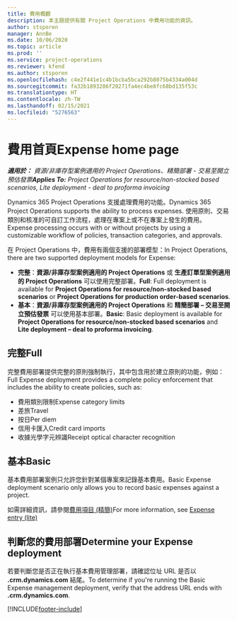 ```yaml
---
title: 費用概觀
description: 本主題提供有關 Project Operations 中費用功能的資訊。
author: stsporen
manager: AnnBe
ms.date: 10/06/2020
ms.topic: article
ms.prod: ''
ms.service: project-operations
ms.reviewer: kfend
ms.author: stsporen
ms.openlocfilehash: c4e2f441e1c4b1bcba5bca292b8075b4334a004d
ms.sourcegitcommit: fa32b1893286f20271fa4ec4be8fc68bd135f53c
ms.translationtype: HT
ms.contentlocale: zh-TW
ms.lasthandoff: 02/15/2021
ms.locfileid: "5276563"
---
```

# <a name="expense-home-page"></a><span data-ttu-id="2036e-103">費用首頁</span><span class="sxs-lookup"><span data-stu-id="2036e-103">Expense home page</span></span>

<span data-ttu-id="2036e-104">_**適用於：** 資源/非庫存型案例適用的 Project Operations、精簡部署 - 交易至開立預估發票_</span><span class="sxs-lookup"><span data-stu-id="2036e-104">_**Applies To:** Project Operations for resource/non-stocked based scenarios, Lite deployment - deal to proforma invoicing_</span></span>


<span data-ttu-id="2036e-105">Dynamics 365 Project Operations 支援處理費用的功能。</span><span class="sxs-lookup"><span data-stu-id="2036e-105">Dynamics 365 Project Operations supports the ability to process expenses.</span></span> <span data-ttu-id="2036e-106">使用原則、交易類別和核准的可自訂工作流程，處理在專案上或不在專案上發生的費用。</span><span class="sxs-lookup"><span data-stu-id="2036e-106">Expense processing occurs with or without projects by using a customizable workflow of policies, transaction categories, and approvals.</span></span>

<span data-ttu-id="2036e-107">在 Project Operations 中，費用有兩個支援的部署模型：</span><span class="sxs-lookup"><span data-stu-id="2036e-107">In Project Operations, there are two supported deployment models for Expense:</span></span> 

- <span data-ttu-id="2036e-108">**完整**：**資源/非庫存型案例適用的 Project Operations** 或 **生產訂單型案例適用的 Project Operations** 可以使用完整部署。</span><span class="sxs-lookup"><span data-stu-id="2036e-108">**Full**: Full deployment is available for **Project Operations for resource/non-stocked based scenarios** or **Project Operations for production order-based scenarios**.</span></span>
- <span data-ttu-id="2036e-109">**基本**：**資源/非庫存型案例適用的 Project Operations** 和 **精簡部署 – 交易至開立預估發票** 可以使用基本部署。</span><span class="sxs-lookup"><span data-stu-id="2036e-109">**Basic**: Basic deployment is available for **Project Operations for resource/non-stocked based scenarios** and **Lite deployment – deal to proforma invoicing**.</span></span>

## <a name="full"></a><span data-ttu-id="2036e-110">完整</span><span class="sxs-lookup"><span data-stu-id="2036e-110">Full</span></span> 
<span data-ttu-id="2036e-111">完整費用部署提供完整的原則強制執行，其中包含用於建立原則的功能，例如：</span><span class="sxs-lookup"><span data-stu-id="2036e-111">Full Expense deployment provides a complete policy enforcement that includes the ability to create policies, such as:</span></span>

  - <span data-ttu-id="2036e-112">費用類別限制</span><span class="sxs-lookup"><span data-stu-id="2036e-112">Expense category limits</span></span>
  - <span data-ttu-id="2036e-113">差旅</span><span class="sxs-lookup"><span data-stu-id="2036e-113">Travel</span></span>
  - <span data-ttu-id="2036e-114">按日</span><span class="sxs-lookup"><span data-stu-id="2036e-114">Per diem</span></span>
  - <span data-ttu-id="2036e-115">信用卡匯入</span><span class="sxs-lookup"><span data-stu-id="2036e-115">Credit card imports</span></span>
  - <span data-ttu-id="2036e-116">收據光學字元辨識</span><span class="sxs-lookup"><span data-stu-id="2036e-116">Receipt optical character recognition</span></span>

## <a name="basic"></a><span data-ttu-id="2036e-117">基本</span><span class="sxs-lookup"><span data-stu-id="2036e-117">Basic</span></span> 
<span data-ttu-id="2036e-118">基本費用部署案例只允許您針對某個專案來記錄基本費用。</span><span class="sxs-lookup"><span data-stu-id="2036e-118">Basic Expense deployment scenario only allows you to record basic expenses against a project.</span></span> 

<span data-ttu-id="2036e-119">如需詳細資訊，請參閱[費用項目 (精簡)](basic-expense.md)</span><span class="sxs-lookup"><span data-stu-id="2036e-119">For more information, see [Expense entry (lite)](basic-expense.md)</span></span>

## <a name="determine-your-expense-deployment"></a><span data-ttu-id="2036e-120">判斷您的費用部署</span><span class="sxs-lookup"><span data-stu-id="2036e-120">Determine your Expense deployment</span></span>
<span data-ttu-id="2036e-121">若要判斷您是否正在執行基本費用管理部署，請確認位址 URL 是否以 **.crm.dynamics.com** 結尾。</span><span class="sxs-lookup"><span data-stu-id="2036e-121">To determine if you're running the Basic Expense management deployment, verify that the address URL ends with **.crm.dynamics.com**.</span></span> 


[!INCLUDE[footer-include](../includes/footer-banner.md)]
